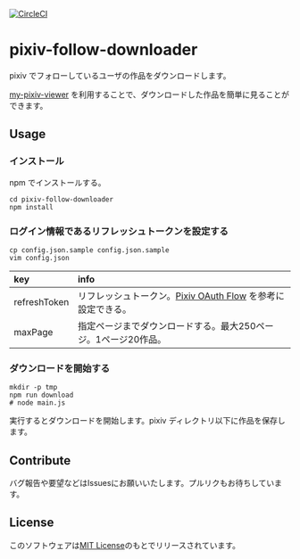 [![CircleCI](https://circleci.com/gh/junjanjon/my-pixiv-follow-downloader.svg?style=svg)](https://circleci.com/gh/junjanjon/my-pixiv-follow-downloader)

# pixiv-follow-downloader

pixiv でフォローしているユーザの作品をダウンロードします。

[my-pixiv-viewer](https://github.com/junjanjon/my-pixiv-viewer) を利用することで、ダウンロードした作品を簡単に見ることができます。

## Usage

### インストール

npm でインストールする。

```
cd pixiv-follow-downloader
npm install
```

### ログイン情報であるリフレッシュトークンを設定する

```
cp config.json.sample config.json.sample
vim config.json
```

|key|info|
|:-|:-|
|refreshToken|リフレッシュトークン。[Pixiv OAuth Flow](https://gist.github.com/junjanjon/9658c96e00b9d55eb002d83d872dd884) を参考に設定できる。|
|maxPage|指定ページまでダウンロードする。最大250ページ。1ページ20作品。|


### ダウンロードを開始する

```
mkdir -p tmp
npm run download
# node main.js
```

実行するとダウンロードを開始します。pixiv ディレクトリ以下に作品を保存します。

## Contribute

バグ報告や要望などはIssuesにお願いいたします。プルリクもお待ちしています。

## License

このソフトウェアは[MIT License](LICENSE)のもとでリリースされています。
